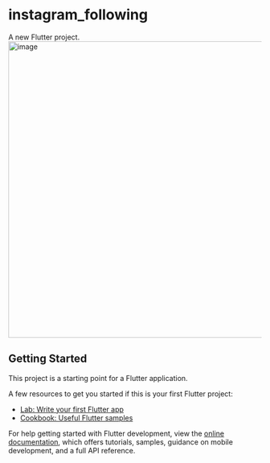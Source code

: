 # instagram_following

A new Flutter project.
<img width="621" height="590" alt="image" src="https://github.com/user-attachments/assets/596a7292-3cb5-4af0-a2ac-3ca40b66d522" />

## Getting Started

This project is a starting point for a Flutter application.

A few resources to get you started if this is your first Flutter project:

- [Lab: Write your first Flutter app](https://docs.flutter.dev/get-started/codelab)
- [Cookbook: Useful Flutter samples](https://docs.flutter.dev/cookbook)

For help getting started with Flutter development, view the
[online documentation](https://docs.flutter.dev/), which offers tutorials,
samples, guidance on mobile development, and a full API reference.
